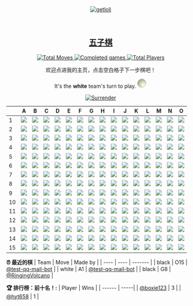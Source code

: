 <div align="center">
  <a href="https://count.getloli.com/">
    <img src="https://count.getloli.com/get/@boxie123?theme=rule34" width='500px' alt="getloli" />
  </a>
</div>
<br />
<br />
<h2 align="center"> 
  <a href="https://zh.wikipedia.org/wiki/%E4%BA%94%E5%AD%90%E6%A3%8B">五子棋</a>
</h2>

<!--START_SECTION:gomoku-->
<div align="center">
  <a href="https://img.shields.io/">
    <img src="https://img.shields.io/badge/Total%20moves-53-blue" alt="Total Moves" />
    <img src="https://img.shields.io/badge/Completed%20games-4-brightgreen" alt="Completed games" />
    <img src="https://img.shields.io/badge/Total%20players-9-orange" alt="Total Players" />
  </a>

欢迎点进我的主页，点击空白格子下一步棋吧！


It's the **white** team's turn to play. ![](/assets/white.png)

<a href="https://github.com/boxie123/boxie123/issues/new?title=gomoku%7Csurrender&labels=gomoku&template=gomoku.md">
    <img src="https://img.shields.io/badge/投降%20-%2348e3c9.svg?&style=plastic&logoColor=white" width='60px' alt="Surrender" />
</a>



| |A|B|C|D|E|F|G|H|I|J|K|L|M|N|O|
| - | - | - | - | - | - | - | - | - | - | - | - | - | - | - | - |
| 1 | ![](https://cdn.jsdelivr.net/gh/boxie123/boxie123/assets/white.png) |[![](https://cdn.jsdelivr.net/gh/boxie123/boxie123/assets/blank.png)](https://github.com/boxie123/boxie123/issues/new?title=gomoku%7Cdrop%7Cwhite%7CB1&labels=gomoku&template=gomoku.md) |[![](https://cdn.jsdelivr.net/gh/boxie123/boxie123/assets/blank.png)](https://github.com/boxie123/boxie123/issues/new?title=gomoku%7Cdrop%7Cwhite%7CC1&labels=gomoku&template=gomoku.md) |[![](https://cdn.jsdelivr.net/gh/boxie123/boxie123/assets/blank.png)](https://github.com/boxie123/boxie123/issues/new?title=gomoku%7Cdrop%7Cwhite%7CD1&labels=gomoku&template=gomoku.md) |[![](https://cdn.jsdelivr.net/gh/boxie123/boxie123/assets/blank.png)](https://github.com/boxie123/boxie123/issues/new?title=gomoku%7Cdrop%7Cwhite%7CE1&labels=gomoku&template=gomoku.md) |[![](https://cdn.jsdelivr.net/gh/boxie123/boxie123/assets/blank.png)](https://github.com/boxie123/boxie123/issues/new?title=gomoku%7Cdrop%7Cwhite%7CF1&labels=gomoku&template=gomoku.md) |[![](https://cdn.jsdelivr.net/gh/boxie123/boxie123/assets/blank.png)](https://github.com/boxie123/boxie123/issues/new?title=gomoku%7Cdrop%7Cwhite%7CG1&labels=gomoku&template=gomoku.md) |[![](https://cdn.jsdelivr.net/gh/boxie123/boxie123/assets/blank.png)](https://github.com/boxie123/boxie123/issues/new?title=gomoku%7Cdrop%7Cwhite%7CH1&labels=gomoku&template=gomoku.md) |[![](https://cdn.jsdelivr.net/gh/boxie123/boxie123/assets/blank.png)](https://github.com/boxie123/boxie123/issues/new?title=gomoku%7Cdrop%7Cwhite%7CI1&labels=gomoku&template=gomoku.md) |[![](https://cdn.jsdelivr.net/gh/boxie123/boxie123/assets/blank.png)](https://github.com/boxie123/boxie123/issues/new?title=gomoku%7Cdrop%7Cwhite%7CJ1&labels=gomoku&template=gomoku.md) |[![](https://cdn.jsdelivr.net/gh/boxie123/boxie123/assets/blank.png)](https://github.com/boxie123/boxie123/issues/new?title=gomoku%7Cdrop%7Cwhite%7CK1&labels=gomoku&template=gomoku.md) |[![](https://cdn.jsdelivr.net/gh/boxie123/boxie123/assets/blank.png)](https://github.com/boxie123/boxie123/issues/new?title=gomoku%7Cdrop%7Cwhite%7CL1&labels=gomoku&template=gomoku.md) |[![](https://cdn.jsdelivr.net/gh/boxie123/boxie123/assets/blank.png)](https://github.com/boxie123/boxie123/issues/new?title=gomoku%7Cdrop%7Cwhite%7CM1&labels=gomoku&template=gomoku.md) |[![](https://cdn.jsdelivr.net/gh/boxie123/boxie123/assets/blank.png)](https://github.com/boxie123/boxie123/issues/new?title=gomoku%7Cdrop%7Cwhite%7CN1&labels=gomoku&template=gomoku.md) |[![](https://cdn.jsdelivr.net/gh/boxie123/boxie123/assets/blank.png)](https://github.com/boxie123/boxie123/issues/new?title=gomoku%7Cdrop%7Cwhite%7CO1&labels=gomoku&template=gomoku.md) |
| 2 | [![](https://cdn.jsdelivr.net/gh/boxie123/boxie123/assets/blank.png)](https://github.com/boxie123/boxie123/issues/new?title=gomoku%7Cdrop%7Cwhite%7CA2&labels=gomoku&template=gomoku.md) |[![](https://cdn.jsdelivr.net/gh/boxie123/boxie123/assets/blank.png)](https://github.com/boxie123/boxie123/issues/new?title=gomoku%7Cdrop%7Cwhite%7CB2&labels=gomoku&template=gomoku.md) |[![](https://cdn.jsdelivr.net/gh/boxie123/boxie123/assets/blank.png)](https://github.com/boxie123/boxie123/issues/new?title=gomoku%7Cdrop%7Cwhite%7CC2&labels=gomoku&template=gomoku.md) |[![](https://cdn.jsdelivr.net/gh/boxie123/boxie123/assets/blank.png)](https://github.com/boxie123/boxie123/issues/new?title=gomoku%7Cdrop%7Cwhite%7CD2&labels=gomoku&template=gomoku.md) |[![](https://cdn.jsdelivr.net/gh/boxie123/boxie123/assets/blank.png)](https://github.com/boxie123/boxie123/issues/new?title=gomoku%7Cdrop%7Cwhite%7CE2&labels=gomoku&template=gomoku.md) |[![](https://cdn.jsdelivr.net/gh/boxie123/boxie123/assets/blank.png)](https://github.com/boxie123/boxie123/issues/new?title=gomoku%7Cdrop%7Cwhite%7CF2&labels=gomoku&template=gomoku.md) |[![](https://cdn.jsdelivr.net/gh/boxie123/boxie123/assets/blank.png)](https://github.com/boxie123/boxie123/issues/new?title=gomoku%7Cdrop%7Cwhite%7CG2&labels=gomoku&template=gomoku.md) |[![](https://cdn.jsdelivr.net/gh/boxie123/boxie123/assets/blank.png)](https://github.com/boxie123/boxie123/issues/new?title=gomoku%7Cdrop%7Cwhite%7CH2&labels=gomoku&template=gomoku.md) |[![](https://cdn.jsdelivr.net/gh/boxie123/boxie123/assets/blank.png)](https://github.com/boxie123/boxie123/issues/new?title=gomoku%7Cdrop%7Cwhite%7CI2&labels=gomoku&template=gomoku.md) |[![](https://cdn.jsdelivr.net/gh/boxie123/boxie123/assets/blank.png)](https://github.com/boxie123/boxie123/issues/new?title=gomoku%7Cdrop%7Cwhite%7CJ2&labels=gomoku&template=gomoku.md) |[![](https://cdn.jsdelivr.net/gh/boxie123/boxie123/assets/blank.png)](https://github.com/boxie123/boxie123/issues/new?title=gomoku%7Cdrop%7Cwhite%7CK2&labels=gomoku&template=gomoku.md) |[![](https://cdn.jsdelivr.net/gh/boxie123/boxie123/assets/blank.png)](https://github.com/boxie123/boxie123/issues/new?title=gomoku%7Cdrop%7Cwhite%7CL2&labels=gomoku&template=gomoku.md) |[![](https://cdn.jsdelivr.net/gh/boxie123/boxie123/assets/blank.png)](https://github.com/boxie123/boxie123/issues/new?title=gomoku%7Cdrop%7Cwhite%7CM2&labels=gomoku&template=gomoku.md) |[![](https://cdn.jsdelivr.net/gh/boxie123/boxie123/assets/blank.png)](https://github.com/boxie123/boxie123/issues/new?title=gomoku%7Cdrop%7Cwhite%7CN2&labels=gomoku&template=gomoku.md) |[![](https://cdn.jsdelivr.net/gh/boxie123/boxie123/assets/blank.png)](https://github.com/boxie123/boxie123/issues/new?title=gomoku%7Cdrop%7Cwhite%7CO2&labels=gomoku&template=gomoku.md) |
| 3 | [![](https://cdn.jsdelivr.net/gh/boxie123/boxie123/assets/blank.png)](https://github.com/boxie123/boxie123/issues/new?title=gomoku%7Cdrop%7Cwhite%7CA3&labels=gomoku&template=gomoku.md) |[![](https://cdn.jsdelivr.net/gh/boxie123/boxie123/assets/blank.png)](https://github.com/boxie123/boxie123/issues/new?title=gomoku%7Cdrop%7Cwhite%7CB3&labels=gomoku&template=gomoku.md) |[![](https://cdn.jsdelivr.net/gh/boxie123/boxie123/assets/blank.png)](https://github.com/boxie123/boxie123/issues/new?title=gomoku%7Cdrop%7Cwhite%7CC3&labels=gomoku&template=gomoku.md) |[![](https://cdn.jsdelivr.net/gh/boxie123/boxie123/assets/blank.png)](https://github.com/boxie123/boxie123/issues/new?title=gomoku%7Cdrop%7Cwhite%7CD3&labels=gomoku&template=gomoku.md) |[![](https://cdn.jsdelivr.net/gh/boxie123/boxie123/assets/blank.png)](https://github.com/boxie123/boxie123/issues/new?title=gomoku%7Cdrop%7Cwhite%7CE3&labels=gomoku&template=gomoku.md) |[![](https://cdn.jsdelivr.net/gh/boxie123/boxie123/assets/blank.png)](https://github.com/boxie123/boxie123/issues/new?title=gomoku%7Cdrop%7Cwhite%7CF3&labels=gomoku&template=gomoku.md) |[![](https://cdn.jsdelivr.net/gh/boxie123/boxie123/assets/blank.png)](https://github.com/boxie123/boxie123/issues/new?title=gomoku%7Cdrop%7Cwhite%7CG3&labels=gomoku&template=gomoku.md) |[![](https://cdn.jsdelivr.net/gh/boxie123/boxie123/assets/blank.png)](https://github.com/boxie123/boxie123/issues/new?title=gomoku%7Cdrop%7Cwhite%7CH3&labels=gomoku&template=gomoku.md) |[![](https://cdn.jsdelivr.net/gh/boxie123/boxie123/assets/blank.png)](https://github.com/boxie123/boxie123/issues/new?title=gomoku%7Cdrop%7Cwhite%7CI3&labels=gomoku&template=gomoku.md) |[![](https://cdn.jsdelivr.net/gh/boxie123/boxie123/assets/blank.png)](https://github.com/boxie123/boxie123/issues/new?title=gomoku%7Cdrop%7Cwhite%7CJ3&labels=gomoku&template=gomoku.md) |[![](https://cdn.jsdelivr.net/gh/boxie123/boxie123/assets/blank.png)](https://github.com/boxie123/boxie123/issues/new?title=gomoku%7Cdrop%7Cwhite%7CK3&labels=gomoku&template=gomoku.md) |[![](https://cdn.jsdelivr.net/gh/boxie123/boxie123/assets/blank.png)](https://github.com/boxie123/boxie123/issues/new?title=gomoku%7Cdrop%7Cwhite%7CL3&labels=gomoku&template=gomoku.md) |[![](https://cdn.jsdelivr.net/gh/boxie123/boxie123/assets/blank.png)](https://github.com/boxie123/boxie123/issues/new?title=gomoku%7Cdrop%7Cwhite%7CM3&labels=gomoku&template=gomoku.md) |[![](https://cdn.jsdelivr.net/gh/boxie123/boxie123/assets/blank.png)](https://github.com/boxie123/boxie123/issues/new?title=gomoku%7Cdrop%7Cwhite%7CN3&labels=gomoku&template=gomoku.md) |[![](https://cdn.jsdelivr.net/gh/boxie123/boxie123/assets/blank.png)](https://github.com/boxie123/boxie123/issues/new?title=gomoku%7Cdrop%7Cwhite%7CO3&labels=gomoku&template=gomoku.md) |
| 4 | [![](https://cdn.jsdelivr.net/gh/boxie123/boxie123/assets/blank.png)](https://github.com/boxie123/boxie123/issues/new?title=gomoku%7Cdrop%7Cwhite%7CA4&labels=gomoku&template=gomoku.md) |[![](https://cdn.jsdelivr.net/gh/boxie123/boxie123/assets/blank.png)](https://github.com/boxie123/boxie123/issues/new?title=gomoku%7Cdrop%7Cwhite%7CB4&labels=gomoku&template=gomoku.md) |[![](https://cdn.jsdelivr.net/gh/boxie123/boxie123/assets/blank.png)](https://github.com/boxie123/boxie123/issues/new?title=gomoku%7Cdrop%7Cwhite%7CC4&labels=gomoku&template=gomoku.md) |[![](https://cdn.jsdelivr.net/gh/boxie123/boxie123/assets/blank.png)](https://github.com/boxie123/boxie123/issues/new?title=gomoku%7Cdrop%7Cwhite%7CD4&labels=gomoku&template=gomoku.md) |[![](https://cdn.jsdelivr.net/gh/boxie123/boxie123/assets/blank.png)](https://github.com/boxie123/boxie123/issues/new?title=gomoku%7Cdrop%7Cwhite%7CE4&labels=gomoku&template=gomoku.md) |[![](https://cdn.jsdelivr.net/gh/boxie123/boxie123/assets/blank.png)](https://github.com/boxie123/boxie123/issues/new?title=gomoku%7Cdrop%7Cwhite%7CF4&labels=gomoku&template=gomoku.md) |[![](https://cdn.jsdelivr.net/gh/boxie123/boxie123/assets/blank.png)](https://github.com/boxie123/boxie123/issues/new?title=gomoku%7Cdrop%7Cwhite%7CG4&labels=gomoku&template=gomoku.md) |[![](https://cdn.jsdelivr.net/gh/boxie123/boxie123/assets/blank.png)](https://github.com/boxie123/boxie123/issues/new?title=gomoku%7Cdrop%7Cwhite%7CH4&labels=gomoku&template=gomoku.md) |[![](https://cdn.jsdelivr.net/gh/boxie123/boxie123/assets/blank.png)](https://github.com/boxie123/boxie123/issues/new?title=gomoku%7Cdrop%7Cwhite%7CI4&labels=gomoku&template=gomoku.md) |[![](https://cdn.jsdelivr.net/gh/boxie123/boxie123/assets/blank.png)](https://github.com/boxie123/boxie123/issues/new?title=gomoku%7Cdrop%7Cwhite%7CJ4&labels=gomoku&template=gomoku.md) |[![](https://cdn.jsdelivr.net/gh/boxie123/boxie123/assets/blank.png)](https://github.com/boxie123/boxie123/issues/new?title=gomoku%7Cdrop%7Cwhite%7CK4&labels=gomoku&template=gomoku.md) |[![](https://cdn.jsdelivr.net/gh/boxie123/boxie123/assets/blank.png)](https://github.com/boxie123/boxie123/issues/new?title=gomoku%7Cdrop%7Cwhite%7CL4&labels=gomoku&template=gomoku.md) |[![](https://cdn.jsdelivr.net/gh/boxie123/boxie123/assets/blank.png)](https://github.com/boxie123/boxie123/issues/new?title=gomoku%7Cdrop%7Cwhite%7CM4&labels=gomoku&template=gomoku.md) |[![](https://cdn.jsdelivr.net/gh/boxie123/boxie123/assets/blank.png)](https://github.com/boxie123/boxie123/issues/new?title=gomoku%7Cdrop%7Cwhite%7CN4&labels=gomoku&template=gomoku.md) |[![](https://cdn.jsdelivr.net/gh/boxie123/boxie123/assets/blank.png)](https://github.com/boxie123/boxie123/issues/new?title=gomoku%7Cdrop%7Cwhite%7CO4&labels=gomoku&template=gomoku.md) |
| 5 | [![](https://cdn.jsdelivr.net/gh/boxie123/boxie123/assets/blank.png)](https://github.com/boxie123/boxie123/issues/new?title=gomoku%7Cdrop%7Cwhite%7CA5&labels=gomoku&template=gomoku.md) |[![](https://cdn.jsdelivr.net/gh/boxie123/boxie123/assets/blank.png)](https://github.com/boxie123/boxie123/issues/new?title=gomoku%7Cdrop%7Cwhite%7CB5&labels=gomoku&template=gomoku.md) |[![](https://cdn.jsdelivr.net/gh/boxie123/boxie123/assets/blank.png)](https://github.com/boxie123/boxie123/issues/new?title=gomoku%7Cdrop%7Cwhite%7CC5&labels=gomoku&template=gomoku.md) |[![](https://cdn.jsdelivr.net/gh/boxie123/boxie123/assets/blank.png)](https://github.com/boxie123/boxie123/issues/new?title=gomoku%7Cdrop%7Cwhite%7CD5&labels=gomoku&template=gomoku.md) |[![](https://cdn.jsdelivr.net/gh/boxie123/boxie123/assets/blank.png)](https://github.com/boxie123/boxie123/issues/new?title=gomoku%7Cdrop%7Cwhite%7CE5&labels=gomoku&template=gomoku.md) |[![](https://cdn.jsdelivr.net/gh/boxie123/boxie123/assets/blank.png)](https://github.com/boxie123/boxie123/issues/new?title=gomoku%7Cdrop%7Cwhite%7CF5&labels=gomoku&template=gomoku.md) |[![](https://cdn.jsdelivr.net/gh/boxie123/boxie123/assets/blank.png)](https://github.com/boxie123/boxie123/issues/new?title=gomoku%7Cdrop%7Cwhite%7CG5&labels=gomoku&template=gomoku.md) |[![](https://cdn.jsdelivr.net/gh/boxie123/boxie123/assets/blank.png)](https://github.com/boxie123/boxie123/issues/new?title=gomoku%7Cdrop%7Cwhite%7CH5&labels=gomoku&template=gomoku.md) |[![](https://cdn.jsdelivr.net/gh/boxie123/boxie123/assets/blank.png)](https://github.com/boxie123/boxie123/issues/new?title=gomoku%7Cdrop%7Cwhite%7CI5&labels=gomoku&template=gomoku.md) |[![](https://cdn.jsdelivr.net/gh/boxie123/boxie123/assets/blank.png)](https://github.com/boxie123/boxie123/issues/new?title=gomoku%7Cdrop%7Cwhite%7CJ5&labels=gomoku&template=gomoku.md) |[![](https://cdn.jsdelivr.net/gh/boxie123/boxie123/assets/blank.png)](https://github.com/boxie123/boxie123/issues/new?title=gomoku%7Cdrop%7Cwhite%7CK5&labels=gomoku&template=gomoku.md) |[![](https://cdn.jsdelivr.net/gh/boxie123/boxie123/assets/blank.png)](https://github.com/boxie123/boxie123/issues/new?title=gomoku%7Cdrop%7Cwhite%7CL5&labels=gomoku&template=gomoku.md) |[![](https://cdn.jsdelivr.net/gh/boxie123/boxie123/assets/blank.png)](https://github.com/boxie123/boxie123/issues/new?title=gomoku%7Cdrop%7Cwhite%7CM5&labels=gomoku&template=gomoku.md) |[![](https://cdn.jsdelivr.net/gh/boxie123/boxie123/assets/blank.png)](https://github.com/boxie123/boxie123/issues/new?title=gomoku%7Cdrop%7Cwhite%7CN5&labels=gomoku&template=gomoku.md) |[![](https://cdn.jsdelivr.net/gh/boxie123/boxie123/assets/blank.png)](https://github.com/boxie123/boxie123/issues/new?title=gomoku%7Cdrop%7Cwhite%7CO5&labels=gomoku&template=gomoku.md) |
| 6 | [![](https://cdn.jsdelivr.net/gh/boxie123/boxie123/assets/blank.png)](https://github.com/boxie123/boxie123/issues/new?title=gomoku%7Cdrop%7Cwhite%7CA6&labels=gomoku&template=gomoku.md) |[![](https://cdn.jsdelivr.net/gh/boxie123/boxie123/assets/blank.png)](https://github.com/boxie123/boxie123/issues/new?title=gomoku%7Cdrop%7Cwhite%7CB6&labels=gomoku&template=gomoku.md) |[![](https://cdn.jsdelivr.net/gh/boxie123/boxie123/assets/blank.png)](https://github.com/boxie123/boxie123/issues/new?title=gomoku%7Cdrop%7Cwhite%7CC6&labels=gomoku&template=gomoku.md) |[![](https://cdn.jsdelivr.net/gh/boxie123/boxie123/assets/blank.png)](https://github.com/boxie123/boxie123/issues/new?title=gomoku%7Cdrop%7Cwhite%7CD6&labels=gomoku&template=gomoku.md) |[![](https://cdn.jsdelivr.net/gh/boxie123/boxie123/assets/blank.png)](https://github.com/boxie123/boxie123/issues/new?title=gomoku%7Cdrop%7Cwhite%7CE6&labels=gomoku&template=gomoku.md) |[![](https://cdn.jsdelivr.net/gh/boxie123/boxie123/assets/blank.png)](https://github.com/boxie123/boxie123/issues/new?title=gomoku%7Cdrop%7Cwhite%7CF6&labels=gomoku&template=gomoku.md) |[![](https://cdn.jsdelivr.net/gh/boxie123/boxie123/assets/blank.png)](https://github.com/boxie123/boxie123/issues/new?title=gomoku%7Cdrop%7Cwhite%7CG6&labels=gomoku&template=gomoku.md) |[![](https://cdn.jsdelivr.net/gh/boxie123/boxie123/assets/blank.png)](https://github.com/boxie123/boxie123/issues/new?title=gomoku%7Cdrop%7Cwhite%7CH6&labels=gomoku&template=gomoku.md) |[![](https://cdn.jsdelivr.net/gh/boxie123/boxie123/assets/blank.png)](https://github.com/boxie123/boxie123/issues/new?title=gomoku%7Cdrop%7Cwhite%7CI6&labels=gomoku&template=gomoku.md) |[![](https://cdn.jsdelivr.net/gh/boxie123/boxie123/assets/blank.png)](https://github.com/boxie123/boxie123/issues/new?title=gomoku%7Cdrop%7Cwhite%7CJ6&labels=gomoku&template=gomoku.md) |[![](https://cdn.jsdelivr.net/gh/boxie123/boxie123/assets/blank.png)](https://github.com/boxie123/boxie123/issues/new?title=gomoku%7Cdrop%7Cwhite%7CK6&labels=gomoku&template=gomoku.md) |[![](https://cdn.jsdelivr.net/gh/boxie123/boxie123/assets/blank.png)](https://github.com/boxie123/boxie123/issues/new?title=gomoku%7Cdrop%7Cwhite%7CL6&labels=gomoku&template=gomoku.md) |[![](https://cdn.jsdelivr.net/gh/boxie123/boxie123/assets/blank.png)](https://github.com/boxie123/boxie123/issues/new?title=gomoku%7Cdrop%7Cwhite%7CM6&labels=gomoku&template=gomoku.md) |[![](https://cdn.jsdelivr.net/gh/boxie123/boxie123/assets/blank.png)](https://github.com/boxie123/boxie123/issues/new?title=gomoku%7Cdrop%7Cwhite%7CN6&labels=gomoku&template=gomoku.md) |[![](https://cdn.jsdelivr.net/gh/boxie123/boxie123/assets/blank.png)](https://github.com/boxie123/boxie123/issues/new?title=gomoku%7Cdrop%7Cwhite%7CO6&labels=gomoku&template=gomoku.md) |
| 7 | [![](https://cdn.jsdelivr.net/gh/boxie123/boxie123/assets/blank.png)](https://github.com/boxie123/boxie123/issues/new?title=gomoku%7Cdrop%7Cwhite%7CA7&labels=gomoku&template=gomoku.md) |[![](https://cdn.jsdelivr.net/gh/boxie123/boxie123/assets/blank.png)](https://github.com/boxie123/boxie123/issues/new?title=gomoku%7Cdrop%7Cwhite%7CB7&labels=gomoku&template=gomoku.md) |[![](https://cdn.jsdelivr.net/gh/boxie123/boxie123/assets/blank.png)](https://github.com/boxie123/boxie123/issues/new?title=gomoku%7Cdrop%7Cwhite%7CC7&labels=gomoku&template=gomoku.md) |[![](https://cdn.jsdelivr.net/gh/boxie123/boxie123/assets/blank.png)](https://github.com/boxie123/boxie123/issues/new?title=gomoku%7Cdrop%7Cwhite%7CD7&labels=gomoku&template=gomoku.md) |[![](https://cdn.jsdelivr.net/gh/boxie123/boxie123/assets/blank.png)](https://github.com/boxie123/boxie123/issues/new?title=gomoku%7Cdrop%7Cwhite%7CE7&labels=gomoku&template=gomoku.md) |[![](https://cdn.jsdelivr.net/gh/boxie123/boxie123/assets/blank.png)](https://github.com/boxie123/boxie123/issues/new?title=gomoku%7Cdrop%7Cwhite%7CF7&labels=gomoku&template=gomoku.md) |[![](https://cdn.jsdelivr.net/gh/boxie123/boxie123/assets/blank.png)](https://github.com/boxie123/boxie123/issues/new?title=gomoku%7Cdrop%7Cwhite%7CG7&labels=gomoku&template=gomoku.md) |[![](https://cdn.jsdelivr.net/gh/boxie123/boxie123/assets/blank.png)](https://github.com/boxie123/boxie123/issues/new?title=gomoku%7Cdrop%7Cwhite%7CH7&labels=gomoku&template=gomoku.md) |[![](https://cdn.jsdelivr.net/gh/boxie123/boxie123/assets/blank.png)](https://github.com/boxie123/boxie123/issues/new?title=gomoku%7Cdrop%7Cwhite%7CI7&labels=gomoku&template=gomoku.md) |[![](https://cdn.jsdelivr.net/gh/boxie123/boxie123/assets/blank.png)](https://github.com/boxie123/boxie123/issues/new?title=gomoku%7Cdrop%7Cwhite%7CJ7&labels=gomoku&template=gomoku.md) |[![](https://cdn.jsdelivr.net/gh/boxie123/boxie123/assets/blank.png)](https://github.com/boxie123/boxie123/issues/new?title=gomoku%7Cdrop%7Cwhite%7CK7&labels=gomoku&template=gomoku.md) |[![](https://cdn.jsdelivr.net/gh/boxie123/boxie123/assets/blank.png)](https://github.com/boxie123/boxie123/issues/new?title=gomoku%7Cdrop%7Cwhite%7CL7&labels=gomoku&template=gomoku.md) |[![](https://cdn.jsdelivr.net/gh/boxie123/boxie123/assets/blank.png)](https://github.com/boxie123/boxie123/issues/new?title=gomoku%7Cdrop%7Cwhite%7CM7&labels=gomoku&template=gomoku.md) |[![](https://cdn.jsdelivr.net/gh/boxie123/boxie123/assets/blank.png)](https://github.com/boxie123/boxie123/issues/new?title=gomoku%7Cdrop%7Cwhite%7CN7&labels=gomoku&template=gomoku.md) |[![](https://cdn.jsdelivr.net/gh/boxie123/boxie123/assets/blank.png)](https://github.com/boxie123/boxie123/issues/new?title=gomoku%7Cdrop%7Cwhite%7CO7&labels=gomoku&template=gomoku.md) |
| 8 | [![](https://cdn.jsdelivr.net/gh/boxie123/boxie123/assets/blank.png)](https://github.com/boxie123/boxie123/issues/new?title=gomoku%7Cdrop%7Cwhite%7CA8&labels=gomoku&template=gomoku.md) |[![](https://cdn.jsdelivr.net/gh/boxie123/boxie123/assets/blank.png)](https://github.com/boxie123/boxie123/issues/new?title=gomoku%7Cdrop%7Cwhite%7CB8&labels=gomoku&template=gomoku.md) |[![](https://cdn.jsdelivr.net/gh/boxie123/boxie123/assets/blank.png)](https://github.com/boxie123/boxie123/issues/new?title=gomoku%7Cdrop%7Cwhite%7CC8&labels=gomoku&template=gomoku.md) |[![](https://cdn.jsdelivr.net/gh/boxie123/boxie123/assets/blank.png)](https://github.com/boxie123/boxie123/issues/new?title=gomoku%7Cdrop%7Cwhite%7CD8&labels=gomoku&template=gomoku.md) |[![](https://cdn.jsdelivr.net/gh/boxie123/boxie123/assets/blank.png)](https://github.com/boxie123/boxie123/issues/new?title=gomoku%7Cdrop%7Cwhite%7CE8&labels=gomoku&template=gomoku.md) |[![](https://cdn.jsdelivr.net/gh/boxie123/boxie123/assets/blank.png)](https://github.com/boxie123/boxie123/issues/new?title=gomoku%7Cdrop%7Cwhite%7CF8&labels=gomoku&template=gomoku.md) |![](https://cdn.jsdelivr.net/gh/boxie123/boxie123/assets/black.png) |[![](https://cdn.jsdelivr.net/gh/boxie123/boxie123/assets/blank.png)](https://github.com/boxie123/boxie123/issues/new?title=gomoku%7Cdrop%7Cwhite%7CH8&labels=gomoku&template=gomoku.md) |[![](https://cdn.jsdelivr.net/gh/boxie123/boxie123/assets/blank.png)](https://github.com/boxie123/boxie123/issues/new?title=gomoku%7Cdrop%7Cwhite%7CI8&labels=gomoku&template=gomoku.md) |[![](https://cdn.jsdelivr.net/gh/boxie123/boxie123/assets/blank.png)](https://github.com/boxie123/boxie123/issues/new?title=gomoku%7Cdrop%7Cwhite%7CJ8&labels=gomoku&template=gomoku.md) |[![](https://cdn.jsdelivr.net/gh/boxie123/boxie123/assets/blank.png)](https://github.com/boxie123/boxie123/issues/new?title=gomoku%7Cdrop%7Cwhite%7CK8&labels=gomoku&template=gomoku.md) |[![](https://cdn.jsdelivr.net/gh/boxie123/boxie123/assets/blank.png)](https://github.com/boxie123/boxie123/issues/new?title=gomoku%7Cdrop%7Cwhite%7CL8&labels=gomoku&template=gomoku.md) |[![](https://cdn.jsdelivr.net/gh/boxie123/boxie123/assets/blank.png)](https://github.com/boxie123/boxie123/issues/new?title=gomoku%7Cdrop%7Cwhite%7CM8&labels=gomoku&template=gomoku.md) |[![](https://cdn.jsdelivr.net/gh/boxie123/boxie123/assets/blank.png)](https://github.com/boxie123/boxie123/issues/new?title=gomoku%7Cdrop%7Cwhite%7CN8&labels=gomoku&template=gomoku.md) |[![](https://cdn.jsdelivr.net/gh/boxie123/boxie123/assets/blank.png)](https://github.com/boxie123/boxie123/issues/new?title=gomoku%7Cdrop%7Cwhite%7CO8&labels=gomoku&template=gomoku.md) |
| 9 | [![](https://cdn.jsdelivr.net/gh/boxie123/boxie123/assets/blank.png)](https://github.com/boxie123/boxie123/issues/new?title=gomoku%7Cdrop%7Cwhite%7CA9&labels=gomoku&template=gomoku.md) |[![](https://cdn.jsdelivr.net/gh/boxie123/boxie123/assets/blank.png)](https://github.com/boxie123/boxie123/issues/new?title=gomoku%7Cdrop%7Cwhite%7CB9&labels=gomoku&template=gomoku.md) |[![](https://cdn.jsdelivr.net/gh/boxie123/boxie123/assets/blank.png)](https://github.com/boxie123/boxie123/issues/new?title=gomoku%7Cdrop%7Cwhite%7CC9&labels=gomoku&template=gomoku.md) |[![](https://cdn.jsdelivr.net/gh/boxie123/boxie123/assets/blank.png)](https://github.com/boxie123/boxie123/issues/new?title=gomoku%7Cdrop%7Cwhite%7CD9&labels=gomoku&template=gomoku.md) |[![](https://cdn.jsdelivr.net/gh/boxie123/boxie123/assets/blank.png)](https://github.com/boxie123/boxie123/issues/new?title=gomoku%7Cdrop%7Cwhite%7CE9&labels=gomoku&template=gomoku.md) |[![](https://cdn.jsdelivr.net/gh/boxie123/boxie123/assets/blank.png)](https://github.com/boxie123/boxie123/issues/new?title=gomoku%7Cdrop%7Cwhite%7CF9&labels=gomoku&template=gomoku.md) |[![](https://cdn.jsdelivr.net/gh/boxie123/boxie123/assets/blank.png)](https://github.com/boxie123/boxie123/issues/new?title=gomoku%7Cdrop%7Cwhite%7CG9&labels=gomoku&template=gomoku.md) |[![](https://cdn.jsdelivr.net/gh/boxie123/boxie123/assets/blank.png)](https://github.com/boxie123/boxie123/issues/new?title=gomoku%7Cdrop%7Cwhite%7CH9&labels=gomoku&template=gomoku.md) |[![](https://cdn.jsdelivr.net/gh/boxie123/boxie123/assets/blank.png)](https://github.com/boxie123/boxie123/issues/new?title=gomoku%7Cdrop%7Cwhite%7CI9&labels=gomoku&template=gomoku.md) |[![](https://cdn.jsdelivr.net/gh/boxie123/boxie123/assets/blank.png)](https://github.com/boxie123/boxie123/issues/new?title=gomoku%7Cdrop%7Cwhite%7CJ9&labels=gomoku&template=gomoku.md) |[![](https://cdn.jsdelivr.net/gh/boxie123/boxie123/assets/blank.png)](https://github.com/boxie123/boxie123/issues/new?title=gomoku%7Cdrop%7Cwhite%7CK9&labels=gomoku&template=gomoku.md) |[![](https://cdn.jsdelivr.net/gh/boxie123/boxie123/assets/blank.png)](https://github.com/boxie123/boxie123/issues/new?title=gomoku%7Cdrop%7Cwhite%7CL9&labels=gomoku&template=gomoku.md) |[![](https://cdn.jsdelivr.net/gh/boxie123/boxie123/assets/blank.png)](https://github.com/boxie123/boxie123/issues/new?title=gomoku%7Cdrop%7Cwhite%7CM9&labels=gomoku&template=gomoku.md) |[![](https://cdn.jsdelivr.net/gh/boxie123/boxie123/assets/blank.png)](https://github.com/boxie123/boxie123/issues/new?title=gomoku%7Cdrop%7Cwhite%7CN9&labels=gomoku&template=gomoku.md) |[![](https://cdn.jsdelivr.net/gh/boxie123/boxie123/assets/blank.png)](https://github.com/boxie123/boxie123/issues/new?title=gomoku%7Cdrop%7Cwhite%7CO9&labels=gomoku&template=gomoku.md) |
| 10 | [![](https://cdn.jsdelivr.net/gh/boxie123/boxie123/assets/blank.png)](https://github.com/boxie123/boxie123/issues/new?title=gomoku%7Cdrop%7Cwhite%7CA10&labels=gomoku&template=gomoku.md) |[![](https://cdn.jsdelivr.net/gh/boxie123/boxie123/assets/blank.png)](https://github.com/boxie123/boxie123/issues/new?title=gomoku%7Cdrop%7Cwhite%7CB10&labels=gomoku&template=gomoku.md) |[![](https://cdn.jsdelivr.net/gh/boxie123/boxie123/assets/blank.png)](https://github.com/boxie123/boxie123/issues/new?title=gomoku%7Cdrop%7Cwhite%7CC10&labels=gomoku&template=gomoku.md) |[![](https://cdn.jsdelivr.net/gh/boxie123/boxie123/assets/blank.png)](https://github.com/boxie123/boxie123/issues/new?title=gomoku%7Cdrop%7Cwhite%7CD10&labels=gomoku&template=gomoku.md) |[![](https://cdn.jsdelivr.net/gh/boxie123/boxie123/assets/blank.png)](https://github.com/boxie123/boxie123/issues/new?title=gomoku%7Cdrop%7Cwhite%7CE10&labels=gomoku&template=gomoku.md) |[![](https://cdn.jsdelivr.net/gh/boxie123/boxie123/assets/blank.png)](https://github.com/boxie123/boxie123/issues/new?title=gomoku%7Cdrop%7Cwhite%7CF10&labels=gomoku&template=gomoku.md) |[![](https://cdn.jsdelivr.net/gh/boxie123/boxie123/assets/blank.png)](https://github.com/boxie123/boxie123/issues/new?title=gomoku%7Cdrop%7Cwhite%7CG10&labels=gomoku&template=gomoku.md) |[![](https://cdn.jsdelivr.net/gh/boxie123/boxie123/assets/blank.png)](https://github.com/boxie123/boxie123/issues/new?title=gomoku%7Cdrop%7Cwhite%7CH10&labels=gomoku&template=gomoku.md) |[![](https://cdn.jsdelivr.net/gh/boxie123/boxie123/assets/blank.png)](https://github.com/boxie123/boxie123/issues/new?title=gomoku%7Cdrop%7Cwhite%7CI10&labels=gomoku&template=gomoku.md) |[![](https://cdn.jsdelivr.net/gh/boxie123/boxie123/assets/blank.png)](https://github.com/boxie123/boxie123/issues/new?title=gomoku%7Cdrop%7Cwhite%7CJ10&labels=gomoku&template=gomoku.md) |[![](https://cdn.jsdelivr.net/gh/boxie123/boxie123/assets/blank.png)](https://github.com/boxie123/boxie123/issues/new?title=gomoku%7Cdrop%7Cwhite%7CK10&labels=gomoku&template=gomoku.md) |[![](https://cdn.jsdelivr.net/gh/boxie123/boxie123/assets/blank.png)](https://github.com/boxie123/boxie123/issues/new?title=gomoku%7Cdrop%7Cwhite%7CL10&labels=gomoku&template=gomoku.md) |[![](https://cdn.jsdelivr.net/gh/boxie123/boxie123/assets/blank.png)](https://github.com/boxie123/boxie123/issues/new?title=gomoku%7Cdrop%7Cwhite%7CM10&labels=gomoku&template=gomoku.md) |[![](https://cdn.jsdelivr.net/gh/boxie123/boxie123/assets/blank.png)](https://github.com/boxie123/boxie123/issues/new?title=gomoku%7Cdrop%7Cwhite%7CN10&labels=gomoku&template=gomoku.md) |[![](https://cdn.jsdelivr.net/gh/boxie123/boxie123/assets/blank.png)](https://github.com/boxie123/boxie123/issues/new?title=gomoku%7Cdrop%7Cwhite%7CO10&labels=gomoku&template=gomoku.md) |
| 11 | [![](https://cdn.jsdelivr.net/gh/boxie123/boxie123/assets/blank.png)](https://github.com/boxie123/boxie123/issues/new?title=gomoku%7Cdrop%7Cwhite%7CA11&labels=gomoku&template=gomoku.md) |[![](https://cdn.jsdelivr.net/gh/boxie123/boxie123/assets/blank.png)](https://github.com/boxie123/boxie123/issues/new?title=gomoku%7Cdrop%7Cwhite%7CB11&labels=gomoku&template=gomoku.md) |[![](https://cdn.jsdelivr.net/gh/boxie123/boxie123/assets/blank.png)](https://github.com/boxie123/boxie123/issues/new?title=gomoku%7Cdrop%7Cwhite%7CC11&labels=gomoku&template=gomoku.md) |[![](https://cdn.jsdelivr.net/gh/boxie123/boxie123/assets/blank.png)](https://github.com/boxie123/boxie123/issues/new?title=gomoku%7Cdrop%7Cwhite%7CD11&labels=gomoku&template=gomoku.md) |[![](https://cdn.jsdelivr.net/gh/boxie123/boxie123/assets/blank.png)](https://github.com/boxie123/boxie123/issues/new?title=gomoku%7Cdrop%7Cwhite%7CE11&labels=gomoku&template=gomoku.md) |[![](https://cdn.jsdelivr.net/gh/boxie123/boxie123/assets/blank.png)](https://github.com/boxie123/boxie123/issues/new?title=gomoku%7Cdrop%7Cwhite%7CF11&labels=gomoku&template=gomoku.md) |[![](https://cdn.jsdelivr.net/gh/boxie123/boxie123/assets/blank.png)](https://github.com/boxie123/boxie123/issues/new?title=gomoku%7Cdrop%7Cwhite%7CG11&labels=gomoku&template=gomoku.md) |[![](https://cdn.jsdelivr.net/gh/boxie123/boxie123/assets/blank.png)](https://github.com/boxie123/boxie123/issues/new?title=gomoku%7Cdrop%7Cwhite%7CH11&labels=gomoku&template=gomoku.md) |[![](https://cdn.jsdelivr.net/gh/boxie123/boxie123/assets/blank.png)](https://github.com/boxie123/boxie123/issues/new?title=gomoku%7Cdrop%7Cwhite%7CI11&labels=gomoku&template=gomoku.md) |[![](https://cdn.jsdelivr.net/gh/boxie123/boxie123/assets/blank.png)](https://github.com/boxie123/boxie123/issues/new?title=gomoku%7Cdrop%7Cwhite%7CJ11&labels=gomoku&template=gomoku.md) |[![](https://cdn.jsdelivr.net/gh/boxie123/boxie123/assets/blank.png)](https://github.com/boxie123/boxie123/issues/new?title=gomoku%7Cdrop%7Cwhite%7CK11&labels=gomoku&template=gomoku.md) |[![](https://cdn.jsdelivr.net/gh/boxie123/boxie123/assets/blank.png)](https://github.com/boxie123/boxie123/issues/new?title=gomoku%7Cdrop%7Cwhite%7CL11&labels=gomoku&template=gomoku.md) |[![](https://cdn.jsdelivr.net/gh/boxie123/boxie123/assets/blank.png)](https://github.com/boxie123/boxie123/issues/new?title=gomoku%7Cdrop%7Cwhite%7CM11&labels=gomoku&template=gomoku.md) |[![](https://cdn.jsdelivr.net/gh/boxie123/boxie123/assets/blank.png)](https://github.com/boxie123/boxie123/issues/new?title=gomoku%7Cdrop%7Cwhite%7CN11&labels=gomoku&template=gomoku.md) |[![](https://cdn.jsdelivr.net/gh/boxie123/boxie123/assets/blank.png)](https://github.com/boxie123/boxie123/issues/new?title=gomoku%7Cdrop%7Cwhite%7CO11&labels=gomoku&template=gomoku.md) |
| 12 | [![](https://cdn.jsdelivr.net/gh/boxie123/boxie123/assets/blank.png)](https://github.com/boxie123/boxie123/issues/new?title=gomoku%7Cdrop%7Cwhite%7CA12&labels=gomoku&template=gomoku.md) |[![](https://cdn.jsdelivr.net/gh/boxie123/boxie123/assets/blank.png)](https://github.com/boxie123/boxie123/issues/new?title=gomoku%7Cdrop%7Cwhite%7CB12&labels=gomoku&template=gomoku.md) |[![](https://cdn.jsdelivr.net/gh/boxie123/boxie123/assets/blank.png)](https://github.com/boxie123/boxie123/issues/new?title=gomoku%7Cdrop%7Cwhite%7CC12&labels=gomoku&template=gomoku.md) |[![](https://cdn.jsdelivr.net/gh/boxie123/boxie123/assets/blank.png)](https://github.com/boxie123/boxie123/issues/new?title=gomoku%7Cdrop%7Cwhite%7CD12&labels=gomoku&template=gomoku.md) |[![](https://cdn.jsdelivr.net/gh/boxie123/boxie123/assets/blank.png)](https://github.com/boxie123/boxie123/issues/new?title=gomoku%7Cdrop%7Cwhite%7CE12&labels=gomoku&template=gomoku.md) |[![](https://cdn.jsdelivr.net/gh/boxie123/boxie123/assets/blank.png)](https://github.com/boxie123/boxie123/issues/new?title=gomoku%7Cdrop%7Cwhite%7CF12&labels=gomoku&template=gomoku.md) |[![](https://cdn.jsdelivr.net/gh/boxie123/boxie123/assets/blank.png)](https://github.com/boxie123/boxie123/issues/new?title=gomoku%7Cdrop%7Cwhite%7CG12&labels=gomoku&template=gomoku.md) |[![](https://cdn.jsdelivr.net/gh/boxie123/boxie123/assets/blank.png)](https://github.com/boxie123/boxie123/issues/new?title=gomoku%7Cdrop%7Cwhite%7CH12&labels=gomoku&template=gomoku.md) |[![](https://cdn.jsdelivr.net/gh/boxie123/boxie123/assets/blank.png)](https://github.com/boxie123/boxie123/issues/new?title=gomoku%7Cdrop%7Cwhite%7CI12&labels=gomoku&template=gomoku.md) |[![](https://cdn.jsdelivr.net/gh/boxie123/boxie123/assets/blank.png)](https://github.com/boxie123/boxie123/issues/new?title=gomoku%7Cdrop%7Cwhite%7CJ12&labels=gomoku&template=gomoku.md) |[![](https://cdn.jsdelivr.net/gh/boxie123/boxie123/assets/blank.png)](https://github.com/boxie123/boxie123/issues/new?title=gomoku%7Cdrop%7Cwhite%7CK12&labels=gomoku&template=gomoku.md) |[![](https://cdn.jsdelivr.net/gh/boxie123/boxie123/assets/blank.png)](https://github.com/boxie123/boxie123/issues/new?title=gomoku%7Cdrop%7Cwhite%7CL12&labels=gomoku&template=gomoku.md) |[![](https://cdn.jsdelivr.net/gh/boxie123/boxie123/assets/blank.png)](https://github.com/boxie123/boxie123/issues/new?title=gomoku%7Cdrop%7Cwhite%7CM12&labels=gomoku&template=gomoku.md) |[![](https://cdn.jsdelivr.net/gh/boxie123/boxie123/assets/blank.png)](https://github.com/boxie123/boxie123/issues/new?title=gomoku%7Cdrop%7Cwhite%7CN12&labels=gomoku&template=gomoku.md) |[![](https://cdn.jsdelivr.net/gh/boxie123/boxie123/assets/blank.png)](https://github.com/boxie123/boxie123/issues/new?title=gomoku%7Cdrop%7Cwhite%7CO12&labels=gomoku&template=gomoku.md) |
| 13 | [![](https://cdn.jsdelivr.net/gh/boxie123/boxie123/assets/blank.png)](https://github.com/boxie123/boxie123/issues/new?title=gomoku%7Cdrop%7Cwhite%7CA13&labels=gomoku&template=gomoku.md) |[![](https://cdn.jsdelivr.net/gh/boxie123/boxie123/assets/blank.png)](https://github.com/boxie123/boxie123/issues/new?title=gomoku%7Cdrop%7Cwhite%7CB13&labels=gomoku&template=gomoku.md) |[![](https://cdn.jsdelivr.net/gh/boxie123/boxie123/assets/blank.png)](https://github.com/boxie123/boxie123/issues/new?title=gomoku%7Cdrop%7Cwhite%7CC13&labels=gomoku&template=gomoku.md) |[![](https://cdn.jsdelivr.net/gh/boxie123/boxie123/assets/blank.png)](https://github.com/boxie123/boxie123/issues/new?title=gomoku%7Cdrop%7Cwhite%7CD13&labels=gomoku&template=gomoku.md) |[![](https://cdn.jsdelivr.net/gh/boxie123/boxie123/assets/blank.png)](https://github.com/boxie123/boxie123/issues/new?title=gomoku%7Cdrop%7Cwhite%7CE13&labels=gomoku&template=gomoku.md) |[![](https://cdn.jsdelivr.net/gh/boxie123/boxie123/assets/blank.png)](https://github.com/boxie123/boxie123/issues/new?title=gomoku%7Cdrop%7Cwhite%7CF13&labels=gomoku&template=gomoku.md) |[![](https://cdn.jsdelivr.net/gh/boxie123/boxie123/assets/blank.png)](https://github.com/boxie123/boxie123/issues/new?title=gomoku%7Cdrop%7Cwhite%7CG13&labels=gomoku&template=gomoku.md) |[![](https://cdn.jsdelivr.net/gh/boxie123/boxie123/assets/blank.png)](https://github.com/boxie123/boxie123/issues/new?title=gomoku%7Cdrop%7Cwhite%7CH13&labels=gomoku&template=gomoku.md) |[![](https://cdn.jsdelivr.net/gh/boxie123/boxie123/assets/blank.png)](https://github.com/boxie123/boxie123/issues/new?title=gomoku%7Cdrop%7Cwhite%7CI13&labels=gomoku&template=gomoku.md) |[![](https://cdn.jsdelivr.net/gh/boxie123/boxie123/assets/blank.png)](https://github.com/boxie123/boxie123/issues/new?title=gomoku%7Cdrop%7Cwhite%7CJ13&labels=gomoku&template=gomoku.md) |[![](https://cdn.jsdelivr.net/gh/boxie123/boxie123/assets/blank.png)](https://github.com/boxie123/boxie123/issues/new?title=gomoku%7Cdrop%7Cwhite%7CK13&labels=gomoku&template=gomoku.md) |[![](https://cdn.jsdelivr.net/gh/boxie123/boxie123/assets/blank.png)](https://github.com/boxie123/boxie123/issues/new?title=gomoku%7Cdrop%7Cwhite%7CL13&labels=gomoku&template=gomoku.md) |[![](https://cdn.jsdelivr.net/gh/boxie123/boxie123/assets/blank.png)](https://github.com/boxie123/boxie123/issues/new?title=gomoku%7Cdrop%7Cwhite%7CM13&labels=gomoku&template=gomoku.md) |[![](https://cdn.jsdelivr.net/gh/boxie123/boxie123/assets/blank.png)](https://github.com/boxie123/boxie123/issues/new?title=gomoku%7Cdrop%7Cwhite%7CN13&labels=gomoku&template=gomoku.md) |[![](https://cdn.jsdelivr.net/gh/boxie123/boxie123/assets/blank.png)](https://github.com/boxie123/boxie123/issues/new?title=gomoku%7Cdrop%7Cwhite%7CO13&labels=gomoku&template=gomoku.md) |
| 14 | [![](https://cdn.jsdelivr.net/gh/boxie123/boxie123/assets/blank.png)](https://github.com/boxie123/boxie123/issues/new?title=gomoku%7Cdrop%7Cwhite%7CA14&labels=gomoku&template=gomoku.md) |[![](https://cdn.jsdelivr.net/gh/boxie123/boxie123/assets/blank.png)](https://github.com/boxie123/boxie123/issues/new?title=gomoku%7Cdrop%7Cwhite%7CB14&labels=gomoku&template=gomoku.md) |[![](https://cdn.jsdelivr.net/gh/boxie123/boxie123/assets/blank.png)](https://github.com/boxie123/boxie123/issues/new?title=gomoku%7Cdrop%7Cwhite%7CC14&labels=gomoku&template=gomoku.md) |[![](https://cdn.jsdelivr.net/gh/boxie123/boxie123/assets/blank.png)](https://github.com/boxie123/boxie123/issues/new?title=gomoku%7Cdrop%7Cwhite%7CD14&labels=gomoku&template=gomoku.md) |[![](https://cdn.jsdelivr.net/gh/boxie123/boxie123/assets/blank.png)](https://github.com/boxie123/boxie123/issues/new?title=gomoku%7Cdrop%7Cwhite%7CE14&labels=gomoku&template=gomoku.md) |[![](https://cdn.jsdelivr.net/gh/boxie123/boxie123/assets/blank.png)](https://github.com/boxie123/boxie123/issues/new?title=gomoku%7Cdrop%7Cwhite%7CF14&labels=gomoku&template=gomoku.md) |[![](https://cdn.jsdelivr.net/gh/boxie123/boxie123/assets/blank.png)](https://github.com/boxie123/boxie123/issues/new?title=gomoku%7Cdrop%7Cwhite%7CG14&labels=gomoku&template=gomoku.md) |[![](https://cdn.jsdelivr.net/gh/boxie123/boxie123/assets/blank.png)](https://github.com/boxie123/boxie123/issues/new?title=gomoku%7Cdrop%7Cwhite%7CH14&labels=gomoku&template=gomoku.md) |[![](https://cdn.jsdelivr.net/gh/boxie123/boxie123/assets/blank.png)](https://github.com/boxie123/boxie123/issues/new?title=gomoku%7Cdrop%7Cwhite%7CI14&labels=gomoku&template=gomoku.md) |[![](https://cdn.jsdelivr.net/gh/boxie123/boxie123/assets/blank.png)](https://github.com/boxie123/boxie123/issues/new?title=gomoku%7Cdrop%7Cwhite%7CJ14&labels=gomoku&template=gomoku.md) |[![](https://cdn.jsdelivr.net/gh/boxie123/boxie123/assets/blank.png)](https://github.com/boxie123/boxie123/issues/new?title=gomoku%7Cdrop%7Cwhite%7CK14&labels=gomoku&template=gomoku.md) |[![](https://cdn.jsdelivr.net/gh/boxie123/boxie123/assets/blank.png)](https://github.com/boxie123/boxie123/issues/new?title=gomoku%7Cdrop%7Cwhite%7CL14&labels=gomoku&template=gomoku.md) |[![](https://cdn.jsdelivr.net/gh/boxie123/boxie123/assets/blank.png)](https://github.com/boxie123/boxie123/issues/new?title=gomoku%7Cdrop%7Cwhite%7CM14&labels=gomoku&template=gomoku.md) |[![](https://cdn.jsdelivr.net/gh/boxie123/boxie123/assets/blank.png)](https://github.com/boxie123/boxie123/issues/new?title=gomoku%7Cdrop%7Cwhite%7CN14&labels=gomoku&template=gomoku.md) |[![](https://cdn.jsdelivr.net/gh/boxie123/boxie123/assets/blank.png)](https://github.com/boxie123/boxie123/issues/new?title=gomoku%7Cdrop%7Cwhite%7CO14&labels=gomoku&template=gomoku.md) |
| 15 | [![](https://cdn.jsdelivr.net/gh/boxie123/boxie123/assets/blank.png)](https://github.com/boxie123/boxie123/issues/new?title=gomoku%7Cdrop%7Cwhite%7CA15&labels=gomoku&template=gomoku.md) |[![](https://cdn.jsdelivr.net/gh/boxie123/boxie123/assets/blank.png)](https://github.com/boxie123/boxie123/issues/new?title=gomoku%7Cdrop%7Cwhite%7CB15&labels=gomoku&template=gomoku.md) |[![](https://cdn.jsdelivr.net/gh/boxie123/boxie123/assets/blank.png)](https://github.com/boxie123/boxie123/issues/new?title=gomoku%7Cdrop%7Cwhite%7CC15&labels=gomoku&template=gomoku.md) |[![](https://cdn.jsdelivr.net/gh/boxie123/boxie123/assets/blank.png)](https://github.com/boxie123/boxie123/issues/new?title=gomoku%7Cdrop%7Cwhite%7CD15&labels=gomoku&template=gomoku.md) |[![](https://cdn.jsdelivr.net/gh/boxie123/boxie123/assets/blank.png)](https://github.com/boxie123/boxie123/issues/new?title=gomoku%7Cdrop%7Cwhite%7CE15&labels=gomoku&template=gomoku.md) |[![](https://cdn.jsdelivr.net/gh/boxie123/boxie123/assets/blank.png)](https://github.com/boxie123/boxie123/issues/new?title=gomoku%7Cdrop%7Cwhite%7CF15&labels=gomoku&template=gomoku.md) |[![](https://cdn.jsdelivr.net/gh/boxie123/boxie123/assets/blank.png)](https://github.com/boxie123/boxie123/issues/new?title=gomoku%7Cdrop%7Cwhite%7CG15&labels=gomoku&template=gomoku.md) |[![](https://cdn.jsdelivr.net/gh/boxie123/boxie123/assets/blank.png)](https://github.com/boxie123/boxie123/issues/new?title=gomoku%7Cdrop%7Cwhite%7CH15&labels=gomoku&template=gomoku.md) |[![](https://cdn.jsdelivr.net/gh/boxie123/boxie123/assets/blank.png)](https://github.com/boxie123/boxie123/issues/new?title=gomoku%7Cdrop%7Cwhite%7CI15&labels=gomoku&template=gomoku.md) |[![](https://cdn.jsdelivr.net/gh/boxie123/boxie123/assets/blank.png)](https://github.com/boxie123/boxie123/issues/new?title=gomoku%7Cdrop%7Cwhite%7CJ15&labels=gomoku&template=gomoku.md) |[![](https://cdn.jsdelivr.net/gh/boxie123/boxie123/assets/blank.png)](https://github.com/boxie123/boxie123/issues/new?title=gomoku%7Cdrop%7Cwhite%7CK15&labels=gomoku&template=gomoku.md) |[![](https://cdn.jsdelivr.net/gh/boxie123/boxie123/assets/blank.png)](https://github.com/boxie123/boxie123/issues/new?title=gomoku%7Cdrop%7Cwhite%7CL15&labels=gomoku&template=gomoku.md) |[![](https://cdn.jsdelivr.net/gh/boxie123/boxie123/assets/blank.png)](https://github.com/boxie123/boxie123/issues/new?title=gomoku%7Cdrop%7Cwhite%7CM15&labels=gomoku&template=gomoku.md) |[![](https://cdn.jsdelivr.net/gh/boxie123/boxie123/assets/blank.png)](https://github.com/boxie123/boxie123/issues/new?title=gomoku%7Cdrop%7Cwhite%7CN15&labels=gomoku&template=gomoku.md) |![](https://cdn.jsdelivr.net/gh/boxie123/boxie123/assets/black.png) |


</div>

**:alarm_clock: 最近的棋**
| Team | Move | Made by |
| ---- | ---- | ------- |
| black | O15 | [@test-qq-mail-bot](https://github.com/test-qq-mail-bot) |
| white | A1 | [@test-qq-mail-bot](https://github.com/test-qq-mail-bot) |
| black | G8 | [@RingingVolcano](https://github.com/RingingVolcano) |


**:trophy: 排行榜：前十名！:**
| Player | Wins |
| ------ | -----|
| [@boxie123](https://github.com/boxie123) | 3 |
| [@hyt658](https://github.com/hyt658) | 1 |

<!--END_SECTION:gomoku-->
